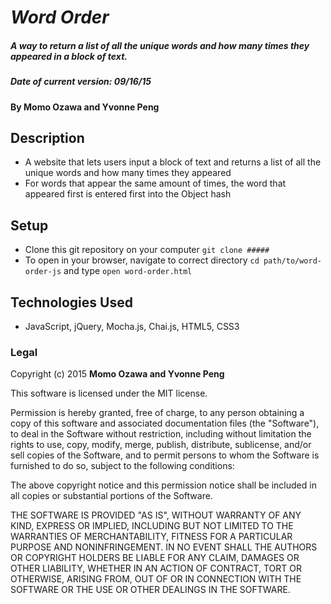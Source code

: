 # _Word Order_

##### A way to return a list of all the unique words and how many times they appeared in a block of text.

##### Date of current version: 09/16/15

#### By **Momo Ozawa and Yvonne Peng**

## Description
* A website that lets users input a block of text and returns a list of all the unique words and how many times they appeared
* For words that appear the same amount of times, the word that appeared first is entered first into the Object hash

## Setup

* Clone this git repository on your computer ```git clone ##### ```
* To open in your browser, navigate to correct directory ```cd path/to/word-order-js``` and type ```open word-order.html```


## Technologies Used

* JavaScript, jQuery, Mocha.js, Chai.js, HTML5, CSS3

### Legal

Copyright (c) 2015 **Momo Ozawa and Yvonne Peng**

This software is licensed under the MIT license.

Permission is hereby granted, free of charge, to any person obtaining a copy
of this software and associated documentation files (the "Software"), to deal
in the Software without restriction, including without limitation the rights
to use, copy, modify, merge, publish, distribute, sublicense, and/or sell
copies of the Software, and to permit persons to whom the Software is
furnished to do so, subject to the following conditions:

The above copyright notice and this permission notice shall be included in
all copies or substantial portions of the Software.

THE SOFTWARE IS PROVIDED "AS IS", WITHOUT WARRANTY OF ANY KIND, EXPRESS OR
IMPLIED, INCLUDING BUT NOT LIMITED TO THE WARRANTIES OF MERCHANTABILITY,
FITNESS FOR A PARTICULAR PURPOSE AND NONINFRINGEMENT. IN NO EVENT SHALL THE
AUTHORS OR COPYRIGHT HOLDERS BE LIABLE FOR ANY CLAIM, DAMAGES OR OTHER
LIABILITY, WHETHER IN AN ACTION OF CONTRACT, TORT OR OTHERWISE, ARISING FROM,
OUT OF OR IN CONNECTION WITH THE SOFTWARE OR THE USE OR OTHER DEALINGS IN
THE SOFTWARE.
